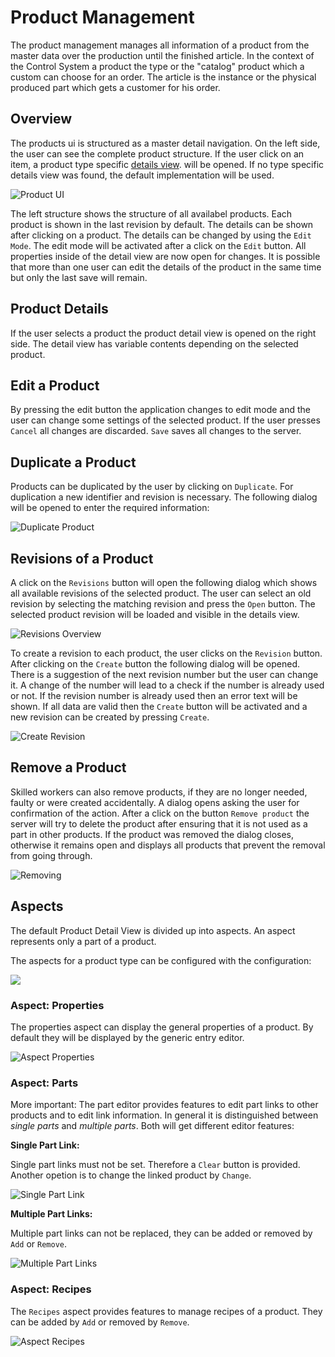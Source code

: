 # Product Management

The product management manages all information of a product from the master data over the production until the finished article. In the context of the Control System a product the type or the "catalog" product which a custom can choose for an order. The article is the instance or the physical produced part which gets a customer for his order.

## Overview

The products ui is structured as a master detail navigation. On the left side, the user can see the complete product structure. If the user click on an item, a product type specific [details view](xref:ProductDetails). will be opened. If no type specific details view was found, the default implementation will be used.

![Product UI](images/productUI.png)

The left structure shows the structure of all availabel products. Each product is shown in the last revision by default. The details can be shown after clicking on a product. The details can be changed by using the `Edit Mode`. The edit mode will be activated after a click on the `Edit` button. All properties inside of the detail view are now open for changes. It is possible that more than one user can edit the details of the product in the same time but only the last save will remain.

## Product Details

If the user selects a product the product detail view is opened on the right side. The detail view has variable contents depending on the selected product.

## Edit a Product

By pressing the edit button the application changes to edit mode and the user can change some settings of the selected product. If the user presses `Cancel` all changes are discarded. `Save` saves all changes to the server.

## Duplicate a Product

Products can be duplicated by the user by clicking on `Duplicate`. For duplication a new identifier and revision is necessary. The following dialog will be opened to enter the required information:

![Duplicate Product](images/productUIDuplicateDialog.png)

## Revisions of a Product

A click on the `Revisions` button will open the following dialog which shows all available revisions of the selected product. The user can select an old revision by selecting the matching revision and press the `Open` button. The selected product revision will be loaded and visible in the details view.

![Revisions Overview](images/productUIRevisionsDialog.png)

To create a revision to each product, the user clicks on the `Revision` button. After clicking on the `Create` button the following dialog will be opened. There is a suggestion of the next revision number but the user can change it.  A change of the number will lead to a check if the number is already used or not. If the revision number is already used then an error text will be shown. If all data are valid then the `Create` button will be activated and a new revision can be created by pressing `Create`.

![Create Revision](images/productUICreateRevision.png)

## Remove a Product

Skilled workers can also remove products, if they are no longer needed, faulty or were created accidentally. A dialog opens asking the user for confirmation of the action. After a click on the button `Remove product` the server will try to delete the product after ensuring that it is not used as a part in other products. If the product was removed the dialog closes, otherwise it remains open and displays all products that prevent the removal from going through.

![Removing](images/productUiRemoving.png)

## Aspects

The default Product Detail View is divided up into aspects. An aspect represents only a part of a product. 

The aspects for a product type can be configured with the configuration:

![](images/aspectConfigurator.png)

### Aspect: Properties

The properties aspect can display the general properties of a product. By default they will be displayed by the generic entry editor.

![Aspect Properties](images/productUIAspectProperties.png)

### Aspect: Parts

More important: The part editor provides features to edit part links to other products and to edit link information. In general it is distinguished between *single parts* and *multiple parts*. Both will get different editor features:

**Single Part Link:**

Single part links must not be set. Therefore a `Clear` button is provided. Another opetion is to change the linked product by `Change`.

![Single Part Link](images/productUIAspectPartsSingle.png)

**Multiple Part Links:**

Multiple part links can not be replaced, they can be added or removed by `Add` or `Remove`.

![Multiple Part Links](images/productUIAspectPartsMultiple.png)

### Aspect: Recipes

The `Recipes` aspect provides features to manage recipes of a product. They can be added by `Add` or removed by `Remove`.

![Aspect Recipes](images/productUIAspectRecipes.png)
